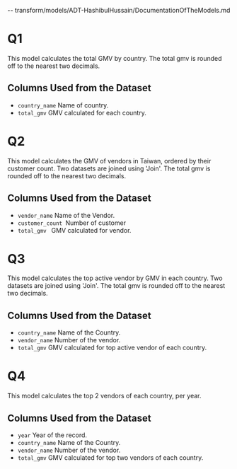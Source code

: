 -- transform/models/ADT-HashibulHussain/DocumentationOfTheModels.md

# Q1

This model calculates the total GMV by country. The total gmv is rounded off to the nearest two decimals. 

## Columns Used from the Dataset

- `country_name` Name of country.
- `total_gmv` GMV calculated for each country.

# Q2

This model calculates the GMV of vendors in Taiwan, ordered by their customer count. Two datasets are joined using 'Join'. The total gmv is rounded off to the nearest two decimals. 

## Columns Used from the Dataset

- `vendor_name` Name of the Vendor.
- `customer_count `Number of customer
- `total_gmv `  GMV calculated for vendor.

# Q3

This model calculates the top active vendor by GMV in each country. Two datasets are joined using 'Join'. The total gmv is rounded off to the nearest two decimals. 

## Columns Used from the Dataset

- `country_name` Name of the Country.
- `vendor_name` Number of the vendor.
- `total_gmv` GMV calculated for top active vendor of each country.

# Q4

This model calculates the top 2 vendors of each country, per year.

## Columns Used from the Dataset

- `year` Year of the record.
- `country_name` Name of the Country.
- `vendor_name` Number of the vendor.
- `total_gmv` GMV calculated for top two vendors of each country.
